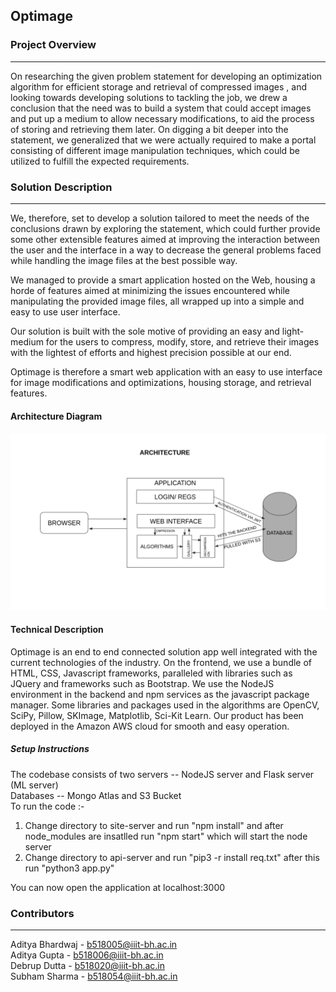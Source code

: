 ## Optimage

### Project Overview
----------------------------------

On researching the given problem statement for developing an optimization algorithm for efficient storage and retrieval of compressed images , and looking towards developing solutions to tackling the job, we drew a conclusion that the need was to build a system that could accept images and put up a medium to allow necessary modifications, to aid the process of storing and retrieving them later. On digging a bit deeper into the statement, we generalized that we were actually required to make a portal consisting of different image manipulation techniques, which could be utilized to fulfill the expected requirements.



### Solution Description
----------------------------------
We, therefore, set to develop a solution tailored to meet the needs of the conclusions drawn by exploring the statement, which could further provide some other extensible features aimed at improving the interaction between the user and the interface in a way to decrease the general problems faced while handling the image files at the best possible way.

We managed to provide a smart application hosted on the Web, housing a horde of features aimed at minimizing the issues encountered while manipulating the provided image files, all wrapped up into a simple and easy to use user interface.

Our solution is built with the sole motive of providing an easy and light-medium for the users to compress, modify, store, and retrieve their images with the lightest of efforts and highest precision possible at our end.

Optimage is therefore a smart web application with an easy to use interface for image modifications and optimizations, housing storage, and retrieval features.

#### Architecture Diagram

<img alt="Image" src="https://github.com/ddebrup/Optimage/blob/master/Documentation_architecture.png?raw=true" />

#### Technical Description

Optimage is an end to end connected solution app well integrated with the current technologies of the industry. On the frontend, we use a bundle of HTML, CSS, Javascript frameworks, paralleled with libraries such as JQuery and frameworks such as Bootstrap. We use the NodeJS environment in the backend and npm services as the javascript package manager. Some libraries and packages used in the algorithms are OpenCV, SciPy, Pillow, SKImage, Matplotlib, Sci-Kit Learn. Our product has been deployed in the Amazon AWS cloud for smooth and easy operation. 

##### Setup Instructions

The codebase consists of two servers -- NodeJS server and Flask server (ML server)<br>
Databases -- Mongo Atlas and S3 Bucket<br>
To run the code :-
1. Change directory to site-server and run "npm install" and after node_modules are insatlled run "npm start" which will start the node server
2. Change directory to api-server and run "pip3 -r install req.txt" after this run "python3 app.py"

You can now open the application at localhost:3000


### Contributors
----------------------------------

Aditya Bhardwaj - b518005@iiit-bh.ac.in  <br>
Aditya Gupta - b518006@iiit-bh.ac.in  <br>
Debrup Dutta - b518020@iiit-bh.ac.in  <br>
Subham Sharma - b518054@iiit-bh.ac.in 

